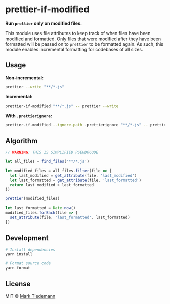# prettier-if-modified

**Run `prettier` only on modified files.**

This module uses file attributes to keep track of when files have been modified and formatted. Only files that were modified after they have been formatted will be passed on to `prettier` to be formatted again. As such, this module enables incremental formatting for codebases of all sizes.

## Usage

**Non-incremental:**

```sh
prettier --write "**/*.js"
```

**Incremental:**

```sh
prettier-if-modified "**/*.js" -- prettier --write
```

**With `.prettierignore`:**

```sh
prettier-if-modified --ignore-path .prettierignore "**/*.js" -- prettier --write
```

## Algorithm

```js
// WARNING: THIS IS SIMPLIFIED PSEUDOCODE

let all_files = find_files('**/*.js')

let modified_files = all_files.filter(file => {
  let last_modified = get_attribute(file, 'last_modified')
  let last_formatted = get_attribute(file, 'last_formatted')
  return last_modified > last_formatted
})

prettier(modified_files)

let last_formatted = Date.now()
modified_files.forEach(file => {
  set_attribute(file, 'last_formatted', last_formatted)
})
```

## Development

```sh
# Install dependencies
yarn install

# Format source code
yarn format
```

## License

MIT © [Mark Tiedemann](https://marksweb.site)
